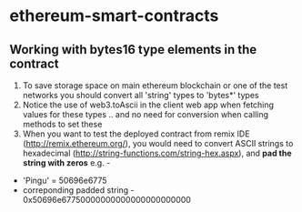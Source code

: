 # ethereum-smart-contracts

Working with bytes16 type elements in the contract
---------------------------------------------------
1. To save storage space on main ethereum blockchain or one of the test networks you should convert all 'string' types to 'bytes*' types 
2. Notice the use of web3.toAscii in the client web app when fetching values for these types .. and no need for conversion when calling methods to set these
3. When you want to test the deployed contract from remix IDE (http://remix.ethereum.org/), you would need to convert ASCII strings to hexadecimal (http://string-functions.com/string-hex.aspx), and <b>pad the string with zeros</b>
e.g. - 
- 'Pingu' = 50696e6775
- correponding padded string - 0x50696e67750000000000000000000000